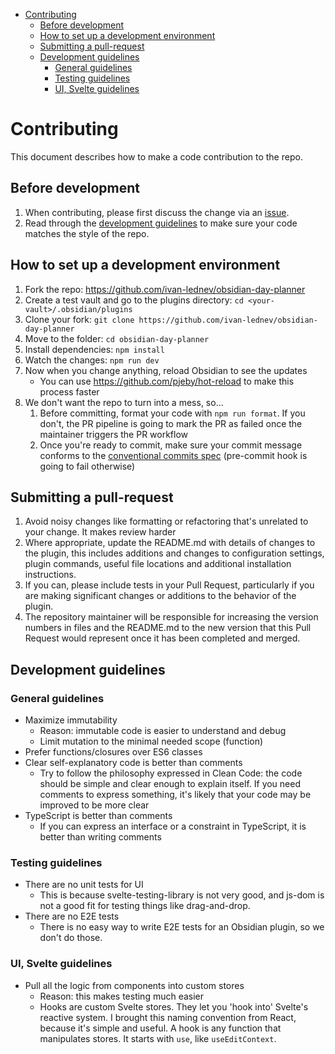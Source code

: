 - [Contributing](#contributing)
  - [Before development](#before-development)
  - [How to set up a development environment](#how-to-set-up-a-development-environment)
  - [Submitting a pull-request](#submitting-a-pull-request)
  - [Development guidelines](#development-guidelines)
    - [General guidelines](#general-guidelines)
    - [Testing guidelines](#testing-guidelines)
    - [UI, Svelte guidelines](#ui-svelte-guidelines)

# Contributing

This document describes how to make a code contribution to the repo.

## Before development

1. When contributing, please first discuss the change via an [issue](https://github.com/ivan-lednev/obsidian-day-planner/issues).
2. Read through the [development guidelines](#development-guidelines) to make sure your code matches the style of the repo.

## How to set up a development environment

1. Fork the repo: https://github.com/ivan-lednev/obsidian-day-planner
1. Create a test vault and go to the plugins directory: `cd <your-vault>/.obsidian/plugins`
1. Clone your fork: `git clone https://github.com/ivan-lednev/obsidian-day-planner`
1. Move to the folder: `cd obsidian-day-planner`
1. Install dependencies: `npm install`
1. Watch the changes: `npm run dev`
1. Now when you change anything, reload Obsidian to see the updates
   - You can use https://github.com/pjeby/hot-reload to make this process faster
1. We don't want the repo to turn into a mess, so...
   1. Before committing, format your code with `npm run format`. If you don't, the PR pipeline is going to mark the PR as failed once the maintainer triggers the PR workflow
   1. Once you're ready to commit, make sure your commit message conforms to the [conventional commits spec](https://www.conventionalcommits.org/en/v1.0.0/) (pre-commit hook is going to fail otherwise)

## Submitting a pull-request

1. Avoid noisy changes like formatting or refactoring that's unrelated to your change. It makes review harder
1. Where appropriate, update the README.md with details of changes to the plugin, this includes additions and changes to configuration settings, plugin commands, useful file locations and additional installation instructions.
1. If you can, please include tests in your Pull Request, particularly if you are making significant changes or additions to the behavior of the plugin.
1. The repository maintainer will be responsible for increasing the version numbers in files and the README.md to the new version that this Pull Request would represent once it has been completed and merged.

## Development guidelines

### General guidelines

- Maximize immutability
  - Reason: immutable code is easier to understand and debug
  - Limit mutation to the minimal needed scope (function)
- Prefer functions/closures over ES6 classes
- Clear self-explanatory code is better than comments
  - Try to follow the philosophy expressed in Clean Code: the code should be simple and clear enough to explain itself. If you need comments to express something, it's likely that your code may be improved to be more clear
- TypeScript is better than comments
  - If you can express an interface or a constraint in TypeScript, it is better than writing comments

### Testing guidelines

- There are no unit tests for UI
  - This is because svelte-testing-library is not very good, and js-dom is not a good fit for testing things like drag-and-drop.
- There are no E2E tests
  - There is no easy way to write E2E tests for an Obsidian plugin, so we don't do those.

### UI, Svelte guidelines

- Pull all the logic from components into custom stores
  - Reason: this makes testing much easier
  - Hooks are custom Svelte stores. They let you 'hook into' Svelte's reactive system. I brought this naming convention from React, because it's simple and useful. A hook is any function that manipulates stores. It starts with `use`, like `useEditContext`.
